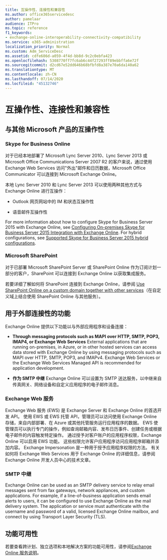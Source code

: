 ```yaml
---
title: 互操作性、连接性和兼容性
ms.author: office365servicedesc
author: pamelaar
audience: ITPro
ms.topic: reference
f1_keywords:
- exchange-online-interoperability-connectivity-compatibility
ms.service: o365-administration
localization_priority: Normal
ms.custom: Adm_ServiceDesc
ms.assetid: cdfe686d-a059-4f4d-bb8d-9c2c0ebfa423
ms.openlocfilehash: 5308770ff7fc6ab6c44f27293ff89ebbffa6e72f
ms.sourcegitcommit: d2cd67e52dd646b68bfbfd8a387e70a6da140a62
ms.translationtype: MT
ms.contentlocale: zh-CN
ms.lasthandoff: 07/14/2020
ms.locfileid: "45132746"
---
```

# <a name="interoperability-connectivity-and-compatibility"></a>互操作性、连接性和兼容性

## <a name="interoperability-with-other-microsoft-products"></a>与其他 Microsoft 产品的互操作性

### <a name="skype-for-business-online"></a>Skype for Business Online

对于已经本地部署了 Microsoft Lync Server 2010、Lync Server 2013 或 Microsoft Office Communications Server 2007 R2 的客户来说，通过使用 Exchange Web Services 访问"外出"邮件和日历数据，Microsoft Office Communicator 可以连接到 Microsoft Exchange Online。
  
本地 Lync Server 2010 和 Lync Server 2013 可以使用两种其他方式与 Exchange Online 进行互操作：
  
- Outlook 网页网站中的 IM 和状态互操作性
    
- 语音邮件互操作性
    
For more information about how to configure Skype for Business Server 2015 with Exchange Online, see [Configuring On-premises Skype for Business Server 2015 Integration with Exchange Online](https://go.microsoft.com/fwlink/p/?LinkId=271804). For hybrid configurations, see [Supported Skype for Business Server 2015 hybrid configurations](https://go.microsoft.com/fwlink/?LinkID=513084).
  
### <a name="microsoft-sharepoint"></a>Microsoft SharePoint

对于已部署 Microsoft SharePoint Server 或 SharePoint Online 作为订阅计划一部分的客户，SharePoint 可以连接到 Exchange Online 以获取集成服务。
  
若要详细了解如何将 SharePoint 连接到 Exchange Online，请参阅 [Use SharePoint Online on a custom domain together with other services](https://go.microsoft.com/fwlink/?LinkId=271805)（在自定义域上结合使用 SharePoint Online 与其他服务）。
  
## <a name="features-for-external-connectivity"></a>用于外部连接性的功能

Exchange Online 提供以下功能以与外部应用程序和设备连接：
  
- **Through messaging protocols such as MAPI over HTTP, SMTP, POP3, IMAP4, or Exchange Web Services** External applications that are running on-premises, in Azure, or in other hosted services can access data stored with Exchange Online by using messaging protocols such as MAPI over HTTP, SMTP, POP3, and IMAPv4. Exchange Web Services or the Exchange Web Services Managed API is recommended for application development. 
    
- **作为 SMTP 中继** Exchange Online 可以设置为 SMTP 送达服务，以中继来自传真网关、网络设备和自定义应用程序的电子邮件消息。 
    
### <a name="exchange-web-services"></a>Exchange Web 服务

Exchange Web 服务 (EWS) 是 Exchange Server 和 Exchange Online 的首选开发 API。 使用 EWS 或 EWS 托管 API，管理员可以访问使用 Exchange Online 存储，来自内部部署、在 Azure 或其他托管服务运行应用程序的数据。 EWS 使管理员可以执行专门的操作，例如查询邮箱内容、发布日历事件、创建任务或根据电子邮件的内容触发特定操作。 通过授予对客户账户的应用程序权限，Exchange Online 可以启用 EWS 功能。 这些权限允许客户应用程序访问应用程序邮箱并添加内容。 Exchange Impersonation 是一种用于授予应用程序权限的方法。 有关如何将 Exchange Web Services 用于 Exchange Online 的详细信息，请参阅 Exchange Online 开发人员中心的技术文章。
  
### <a name="smtp-relay"></a>SMTP 中继

Exchange Online can be used as an SMTP delivery service to relay email messages sent from fax gateways, network appliances, and custom applications. For example, if a line-of-business application sends email alerts to users, it can be configured to use Exchange Online as the mail delivery system. The application or service must authenticate with the username and password of a valid, licensed Exchange Online mailbox, and connect by using Transport Layer Security (TLS).
  
## <a name="feature-availability"></a>功能可用性

若要查看跨计划、独立选项和本地解决方案的功能可用性，请参阅[Exchange Online 服务说明](exchange-online-service-description.md)。
  

